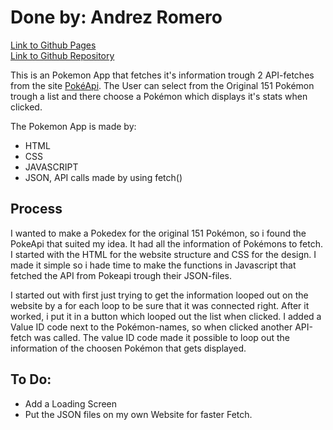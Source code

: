 <h1> Done by: Andrez Romero </h1>


<p><a href="https://github.com/andxz/pokemon_app" target="_blank" >Link to Github Pages</a> <br/>
    <a href="https://github.com/andxz/pokemon_app" target="_blank" >Link to Github Repository</a> </p>

<p>

This is an Pokemon App that fetches it's information trough 2 API-fetches from the site     <a href="https://pokeapi.co/" target="_blank" >PokéApi</a>. The User can select from the Original 151 Pokémon trough a list and there choose a Pokémon which displays it's stats when clicked. </p>

<p> 
The Pokemon App is made by:
<ul>
<li>HTML</li>
<li>CSS</li>
<li>JAVASCRIPT</li>
<li>JSON, API calls made by using fetch()</li>

</ul>

</p>

<h2>Process </h2>

I wanted to make a Pokedex for the original 151 Pokémon, so i found the PokeApi that suited my idea. It had all the information of Pokémons to fetch. I started with the HTML for the website structure and CSS for the design. I made it simple so i hade time to make the functions in Javascript that fetched the API from Pokeapi trough their JSON-files.

I started out with first just trying to get the information looped out on the website by a for each loop to be sure that it was connected right. After it worked, i put it in a button which looped out the list when clicked. I added a Value ID code next to the Pokémon-names, so when clicked another API-fetch was called. The value ID code made it possible to loop out the information of the choosen Pokémon that gets displayed.

<h2> To Do: </h2>

<p> 
<ul>
<li>Add a Loading Screen</li>
<li>Put the JSON files on my own Website for faster Fetch.</li>
</ul>
</p>
